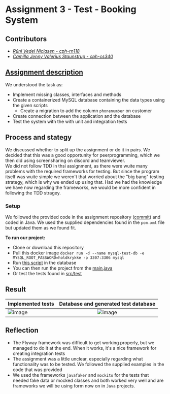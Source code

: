 # Assignment 3 - Test - Booking System

## Contributors
- _[Rúni Vedel Niclasen - cph-rn118](https://github.com/Runi-VN)_
- _[Camilla Jenny Valerius Staunstrup - cph-cs340](https://github.com/Castau)_

## [Assignment description](./assignment-03.pdf)

We understood the task as:
- Implement missing classes, interfaces and methods
- Create a containerized MySQL database containing the data types using the given scripts
  - Create a migration to add the column `phonenumber` on customer 
- Create connection between the application and the database
- Test the system with the with unit and integration tests

## Process and stategy
We discussed whether to split up the assignment or do it in pairs. We decided that this was a good opportunity for peerprogramming, which we then did using screensharing on discord and teamviewer.  
We did not follow TDD in thsi assignment, as there were wuite many problems with the required frameworks for testing. But since the program itself was wuite simple we weren't that worried about the "big bang" testing strategy, which is why we ended up using that. Had we had the knowledge we have now regarding the frameworks, we would be more confident in following the TDD stragey. 


### Setup
We followed the provided code in the assignment repository ([commit](https://github.com/Hold-Krykke-BA/Test/commit/1a21b64df26c98dc6cb395f8d8ce458771d56ed5#diff-bbd6f8cf2e618b335ebcaa545470413e4db5304dc5ba229858d647983c8061d6)) and coded in Java. We used the supplied dependencies found in the `pom.xml` file but updated them as we found fit.

**To run our project:**  
- Clone or download this repository
- Pull this docker image `docker run -d --name mysql-test-db -e MYSQL_ROOT_PASSWORD=holdkrykke -p 3307:3306 mysql`
- Run [this script](https://github.com/Hold-Krykke-BA/Test/blob/main/Assignment3/scripts/ddl.sql) in the database
- You can then run the project from the [main.java](https://github.com/Hold-Krykke-BA/Test/blob/main/Assignment3/src/main/java/main/Main.java)
- Or test the tests found in [src/test](https://github.com/Hold-Krykke-BA/Test/tree/main/Assignment3/src/test/java)

## Result
| Implemented tests  |      Database and generated test database     | 
|----------|:-------------:|
|![image](https://user-images.githubusercontent.com/35559774/139650032-b5460836-d4c5-4902-bc86-9e2380df312d.png)|![image](https://user-images.githubusercontent.com/35559774/139650116-f63cb086-d69b-429b-a2d9-dc541e49b6b8.png)|  

## Reflection
- The Flyway framework was difficult to get working properly, but we managed to do it at the end. When it works, it's a nice framework for creating integration tests
- The assignment was a little unclear, especially regarding what functionality was to be tested. We followed the supplied examples in the code that was provided
- We used the frameworks `javafaker` and `mockito` for the tests that needed fake data or mocked classes and both worked very well and are frameworks we will be using form now on in `Java` projects.
